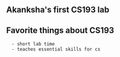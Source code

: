 ## Akanksha's first CS193 lab

## Favorite things about CS193
      - short lab time
      - teaches essential skills for cs
